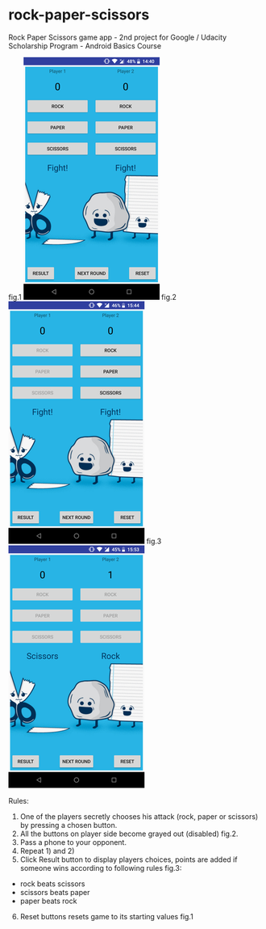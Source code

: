 # rock-paper-scissors
Rock Paper Scissors game app - 2nd project for Google / Udacity Scholarship Program - Android Basics Course

fig.1 ![rock_paper_scissors_screen](https://github.com/elpromyko/img/blob/master/rps2.png) fig.2 ![rock_paper_scissors_screen](https://github.com/elpromyko/img/blob/master/fig2re.png) fig.3 ![rock_paper_scissors_screen](https://github.com/elpromyko/img/blob/master/fig3re.png)

Rules:

1) One of the players secretly chooses his attack (rock, paper or scissors) by pressing a chosen button.
2) All the buttons on player side become grayed out (disabled) fig.2.
3) Pass a phone to your opponent.
4) Repeat 1) and 2)
5) Click Result button to display players choices, points are added if someone wins according to following rules fig.3:
 * rock beats scissors
 * scissors beats paper
 * paper beats rock
6) Reset buttons resets game to its starting values fig.1
